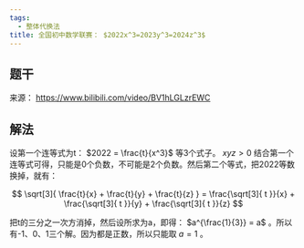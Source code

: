 ```yaml
---
tags:
  - 整体代换法
title: 全国初中数学联赛： $2022x^3=2023y^3=2024z^3$
---
```


## 题干

来源： https://www.bilibili.com/video/BV1hLGLzrEWC

## 解法

设第一个连等式为t： $2022 = \frac{t}{x^3}$ 等3个式子。 $xyz > 0$ 结合第一个连等式可得，只能是0个负数，不可能是2个负数。然后第二个等式，把2022等数换掉，就有：

$$
\sqrt[3]{ \frac{t}{x} + \frac{t}{y} + \frac{t}{z} } = \frac{\sqrt[3]{ t }}{x} + \frac{\sqrt[3]{ t }}{y} + \frac{\sqrt[3]{ t }}{z}
$$

把t的三分之一次方消掉，然后设所求为a，即得： $a^{\frac{1}{3}} = a$ 。所以有-1、0、1三个解。因为都是正数，所以只能取 $a=1$ 。